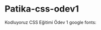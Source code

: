 # Patika-css-odev1
Kodluyoruz CSS Eğitimi Ödev 1
google fonts:
<link rel="preconnect" href="https://fonts.googleapis.com">
<link rel="preconnect" href="https://fonts.gstatic.com" crossorigin>
<link href="https://fonts.googleapis.com/css2?family=Redressed&display=swap" rel="stylesheet">
